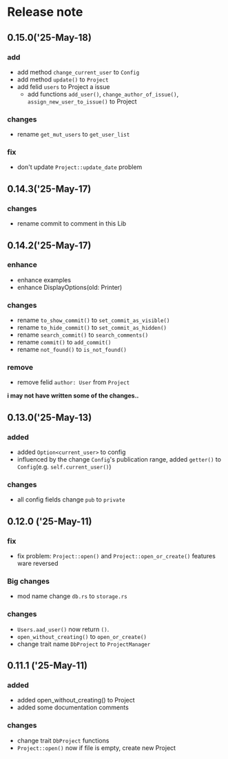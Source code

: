 # Release note

## 0.15.0('25-May-18)

### add

* add method `change_current_user` to `Config`
* add method `update()` to `Project`
* add felid `users` to Project a issue
    * add functions `add_user()`, `change_author_of_issue()`, `assign_new_user_to_issue()` to Project

### changes

* rename `get_mut_users` to `get_user_list`

### fix

* don't update `Project::update_date` problem

## 0.14.3('25-May-17)

### changes

* rename commit to comment in this Lib

## 0.14.2('25-May-17)

### enhance

* enhance examples
* enhance DisplayOptions(old: Printer)

### changes

* rename `to_show_commit()` to `set_commit_as_visible()`
* rename `to_hide_commit()` to `set_commit_as_hidden()`
* rename `search_commit()` to `search_comments()`
* rename `commit()` to `add_commit()`
* rename `not_found()` to `is_not_found()`

### remove

* remove felid `author: User` from `Project`

**i may not have written some of the changes..**

## 0.13.0('25-May-13)

### added

* added `Option<current_user>` to config
* influenced by the change `Config`'s publication range, added `getter()` to `Config`(e.g. `self.current_user()`)

### changes

* all config fields change `pub` to `private`

## 0.12.0 ('25-May-11)

### fix

* fix problem: `Project::open()` and `Project::open_or_create()` features ware reversed

### Big changes

* mod name change `db.rs` to `storage.rs`

### changes

* `Users.aad_user()` now return `()`.
* `open_without_creating()` to `open_or_create()`
* change trait name `DbProject` to `ProjectManager`

## 0.11.1 ('25-May-11)

### added

* added open_without_creating() to Project
* added some documentation comments

### changes

* change trait `DbProject` functions
* `Project::open()` now if file is empty, create new Project
